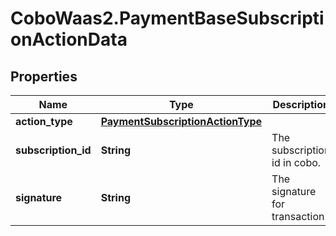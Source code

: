 # CoboWaas2.PaymentBaseSubscriptionActionData

## Properties

Name | Type | Description | Notes
------------ | ------------- | ------------- | -------------
**action_type** | [**PaymentSubscriptionActionType**](PaymentSubscriptionActionType.md) |  | 
**subscription_id** | **String** | The subscription id in cobo. | 
**signature** | **String** | The signature for transaction. | 


